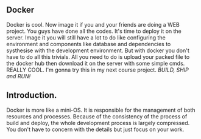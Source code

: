 ## Docker
Docker is cool. Now image it if you and your friends are doing a WEB project. You guys have done all the codes. It's time to deploy it on the server. Image it you will still have a lot to do like configuring the environment and components like database and dependencies to systhesise with the development environment. But with docker you don't have to do all this trivials. All you need to do is upload your packed file to the docker hub then download it on the server with some simple cmds. REALLY COOL. I'm gonna try this in my next course project. 
*BUILD, SHIP and RUN!*

## Introduction.
Docker is more like a mini-OS. It is responsible for the management of both resources and processes. Because of the consistency of the process of build and deploy, the whole development process is largely compressed. You don't have to concern with the details but just focus on your work.
